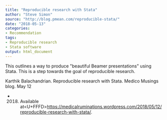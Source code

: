 ```yaml
---
title: "Reproducible research with Stata"
author: "Steve Simon"
source: "http://blog.pmean.com/reproducible-stata/"
date: "2018-05-13"
categories:
- Recommendation
tags:
- Reproducible research
- Stata software
output: html_document
---
```


This outlines a way to produce "beautiful Beamer presentations" using
Stata. This is a step towards the goal of reproducible
research.

<!---More--->

Karthik Balachandrian. Reproducible research with Stata. Medico Musings
blog. May 12
- 2018. Available
at<U+FFFD><https://medicalruminations.wordpress.com/2018/05/12/reproducible-research-with-stata/>.


